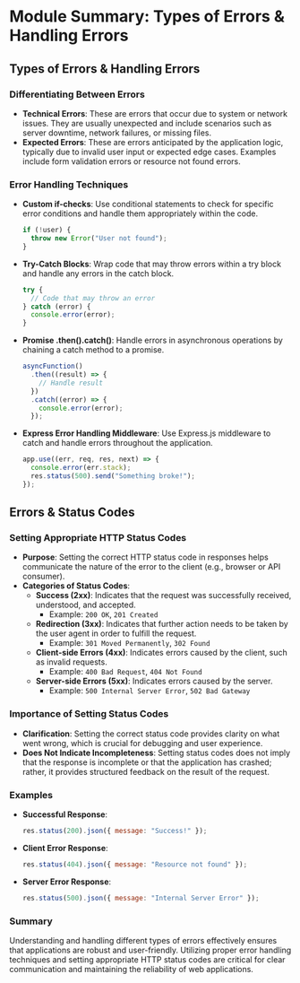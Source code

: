 # Module Summary: Types of Errors & Handling Errors

## Types of Errors & Handling Errors

### Differentiating Between Errors

- **Technical Errors**: These are errors that occur due to system or network issues. They are usually unexpected and include scenarios such as server downtime, network failures, or missing files.
- **Expected Errors**: These are errors anticipated by the application logic, typically due to invalid user input or expected edge cases. Examples include form validation errors or resource not found errors.

### Error Handling Techniques

- **Custom if-checks**: Use conditional statements to check for specific error conditions and handle them appropriately within the code.

  ```javascript
  if (!user) {
    throw new Error("User not found");
  }
  ```

- **Try-Catch Blocks**: Wrap code that may throw errors within a try block and handle any errors in the catch block.

  ```javascript
  try {
    // Code that may throw an error
  } catch (error) {
    console.error(error);
  }
  ```

- **Promise .then().catch()**: Handle errors in asynchronous operations by chaining a catch method to a promise.

  ```javascript
  asyncFunction()
    .then((result) => {
      // Handle result
    })
    .catch((error) => {
      console.error(error);
    });
  ```

- **Express Error Handling Middleware**: Use Express.js middleware to catch and handle errors throughout the application.

  ```javascript
  app.use((err, req, res, next) => {
    console.error(err.stack);
    res.status(500).send("Something broke!");
  });
  ```

## Errors & Status Codes

### Setting Appropriate HTTP Status Codes

- **Purpose**: Setting the correct HTTP status code in responses helps communicate the nature of the error to the client (e.g., browser or API consumer).
- **Categories of Status Codes**:
  - **Success (2xx)**: Indicates that the request was successfully received, understood, and accepted.
    - Example: `200 OK`, `201 Created`
  - **Redirection (3xx)**: Indicates that further action needs to be taken by the user agent in order to fulfill the request.
    - Example: `301 Moved Permanently`, `302 Found`
  - **Client-side Errors (4xx)**: Indicates errors caused by the client, such as invalid requests.
    - Example: `400 Bad Request`, `404 Not Found`
  - **Server-side Errors (5xx)**: Indicates errors caused by the server.
    - Example: `500 Internal Server Error`, `502 Bad Gateway`

### Importance of Setting Status Codes

- **Clarification**: Setting the correct status code provides clarity on what went wrong, which is crucial for debugging and user experience.
- **Does Not Indicate Incompleteness**: Setting status codes does not imply that the response is incomplete or that the application has crashed; rather, it provides structured feedback on the result of the request.

### Examples

- **Successful Response**:

  ```javascript
  res.status(200).json({ message: "Success!" });
  ```

- **Client Error Response**:

  ```javascript
  res.status(404).json({ message: "Resource not found" });
  ```

- **Server Error Response**:

  ```javascript
  res.status(500).json({ message: "Internal Server Error" });
  ```

### Summary

Understanding and handling different types of errors effectively ensures that applications are robust and user-friendly. Utilizing proper error handling techniques and setting appropriate HTTP status codes are critical for clear communication and maintaining the reliability of web applications.
